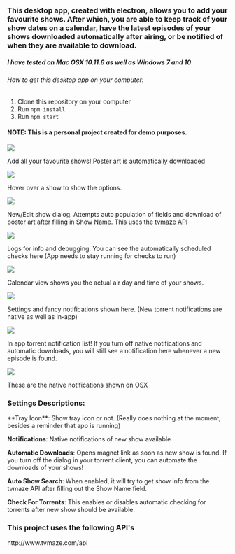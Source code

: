 <h3>This desktop app, created with electron, allows you to add your favourite shows. After which, you are able to keep track of your show dates on a calendar, have the latest episodes of your shows downloaded automatically after airing, or be notified of when they are available to download.</h3>
<h5>I have tested on Mac OSX 10.11.6 as well as Windows 7 and 10</h3>

<h6>How to get this desktop app on your computer:</h6>
<ol>
<li>Clone this repository on your computer</li>
<li>Run <code>npm install</code>
<li>Run <code>npm start</code>
</ol>

<h4>NOTE: This is a personal project created for demo purposes.</h4>

<img src='https://res.cloudinary.com/jgodson/image/upload/v1509251291/List_xzuchr.png' />

Add all your favourite shows! Poster art is automatically downloaded

<img src='https://res.cloudinary.com/jgodson/image/upload/v1509251421/List_Options_pez3lg.png' />

Hover over a show to show the options.

<img src='http://res.cloudinary.com/jgodson/image/upload/v1509251275/dialog_y6mltg.png' />

New/Edit show dialog. Attempts auto population of fields and download of poster art after filling in Show Name. This uses the [tvmaze API](http://www.tvmaze.com/api)

<img src='https://res.cloudinary.com/jgodson/image/upload/v1509251293/Logs_za2fue.png' />

Logs for info and debugging. You can see the automatically scheduled checks here (App needs to stay running for checks to run)

<img src='https://res.cloudinary.com/jgodson/image/upload/v1509251268/Calendar_uyz23w.png' />

Calendar view shows you the actual air day and time of your shows.

<img src='https://res.cloudinary.com/jgodson/image/upload/v1509251300/Settings_jir6di.png'>

Settings and fancy notifications shown here. (New torrent notifications are native as well as in-app)

<img src='https://res.cloudinary.com/jgodson/image/upload/v1509251297/Notifications_w31htu.png' />

In app torrent notification list! If you turn off native notifications and automatic downloads, you will still see a notification here whenever a new episode is found.

<img src='https://res.cloudinary.com/jgodson/image/upload/v1509251295/Native_Notifications_nckzhf.png' />

These are the native notifications shown on OSX

<h3>Settings Descriptions:</h3>
**Tray Icon**: Show tray icon or not. (Really does nothing at the moment, besides a reminder that app is running)

**Notifications**: Native notifications of new show available

**Automatic Downloads**: Opens magnet link as soon as new show is found. If you turn off the dialog in your torrent client, you can automate the downloads of your shows!

**Auto Show Search**: When enabled, it will try to get show info from the tvmaze API after filling out the Show Name field.

**Check For Torrents**: This enables or disables automatic checking for torrents after new show should be available.


<h3>This project uses the following API's</h3>
http://www.tvmaze.com/api
